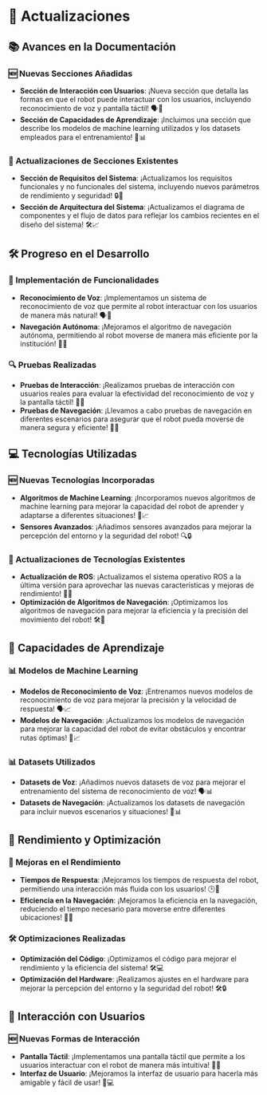 # 🚀 Actualizaciones

## 📚 Avances en la Documentación

### 🆕 Nuevas Secciones Añadidas

- **Sección de Interacción con Usuarios**: ¡Nueva sección que detalla las formas en que el robot puede interactuar con los usuarios, incluyendo reconocimiento de voz y pantalla táctil! 🗣️📱
- **Sección de Capacidades de Aprendizaje**: ¡Incluimos una sección que describe los modelos de machine learning utilizados y los datasets empleados para el entrenamiento! 🧠📊

### 🔄 Actualizaciones de Secciones Existentes

- **Sección de Requisitos del Sistema**: ¡Actualizamos los requisitos funcionales y no funcionales del sistema, incluyendo nuevos parámetros de rendimiento y seguridad! 🔒🚀
- **Sección de Arquitectura del Sistema**: ¡Actualizamos el diagrama de componentes y el flujo de datos para reflejar los cambios recientes en el diseño del sistema! 🛠️📈

## 🛠️ Progreso en el Desarrollo

### 🌟 Implementación de Funcionalidades

- **Reconocimiento de Voz**: ¡Implementamos un sistema de reconocimiento de voz que permite al robot interactuar con los usuarios de manera más natural! 🗣️🤖
- **Navegación Autónoma**: ¡Mejoramos el algoritmo de navegación autónoma, permitiendo al robot moverse de manera más eficiente por la institución! 🚗🌟

### 🔍 Pruebas Realizadas

- **Pruebas de Interacción**: ¡Realizamos pruebas de interacción con usuarios reales para evaluar la efectividad del reconocimiento de voz y la pantalla táctil! 👥📱
- **Pruebas de Navegación**: ¡Llevamos a cabo pruebas de navegación en diferentes escenarios para asegurar que el robot pueda moverse de manera segura y eficiente! 🌟🚗

## 💻 Tecnologías Utilizadas

### 🆕 Nuevas Tecnologías Incorporadas

- **Algoritmos de Machine Learning**: ¡Incorporamos nuevos algoritmos de machine learning para mejorar la capacidad del robot de aprender y adaptarse a diferentes situaciones! 🧠📈
- **Sensores Avanzados**: ¡Añadimos sensores avanzados para mejorar la percepción del entorno y la seguridad del robot! 🔍🔒

### 🔄 Actualizaciones de Tecnologías Existentes

- **Actualización de ROS**: ¡Actualizamos el sistema operativo ROS a la última versión para aprovechar las nuevas características y mejoras de rendimiento! 🔄🚀
- **Optimización de Algoritmos de Navegación**: ¡Optimizamos los algoritmos de navegación para mejorar la eficiencia y la precisión del movimiento del robot! 🛠️🚗

## 🧠 Capacidades de Aprendizaje

### 📊 Modelos de Machine Learning

- **Modelos de Reconocimiento de Voz**: ¡Entrenamos nuevos modelos de reconocimiento de voz para mejorar la precisión y la velocidad de respuesta! 🗣️📈
- **Modelos de Navegación**: ¡Actualizamos los modelos de navegación para mejorar la capacidad del robot de evitar obstáculos y encontrar rutas óptimas! 🚗📈

### 📊 Datasets Utilizados

- **Datasets de Voz**: ¡Añadimos nuevos datasets de voz para mejorar el entrenamiento del sistema de reconocimiento de voz! 🗣️📊
- **Datasets de Navegación**: ¡Actualizamos los datasets de navegación para incluir nuevos escenarios y situaciones! 🚗📊

## 🚀 Rendimiento y Optimización

### 🌟 Mejoras en el Rendimiento

- **Tiempos de Respuesta**: ¡Mejoramos los tiempos de respuesta del robot, permitiendo una interacción más fluida con los usuarios! 🕒🤖
- **Eficiencia en la Navegación**: ¡Mejoramos la eficiencia en la navegación, reduciendo el tiempo necesario para moverse entre diferentes ubicaciones! 🚗🌟

### 🛠️ Optimizaciones Realizadas

- **Optimización del Código**: ¡Optimizamos el código para mejorar el rendimiento y la eficiencia del sistema! 🛠️💻
- **Optimización del Hardware**: ¡Realizamos ajustes en el hardware para mejorar la percepción del entorno y la seguridad del robot! 🛠️🔒

## 👥 Interacción con Usuarios

### 🆕 Nuevas Formas de Interacción

- **Pantalla Táctil**: ¡Implementamos una pantalla táctil que permite a los usuarios interactuar con el robot de manera más intuitiva! 📱🤖
- **Interfaz de Usuario**: ¡Mejoramos la interfaz de usuario para hacerla más amigable y fácil de usar! 🌟💻

